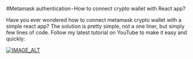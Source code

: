 #Metamask authentication - How to connect crypto wallet with React app?

Have you ever wondered how to connect metamask crypto wallet with a simple react app?
The solution is pretty simple, not a one liner, but simply few lines of code.
Follow my latest tutorial on YouTube to make it easy and quickly:

[![IMAGE_ALT](https://img.youtube.com/vi/UmX4kyB2wfg/0.jpg)]([https://www.youtube.com/watch?v=UmX4kyB2wfg](https://youtu.be/qCmGSIOKUsA))


